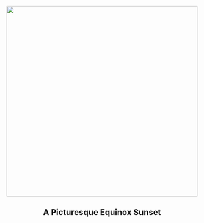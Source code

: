 
<p align="center"><img src="https://apod.nasa.gov/apod/image/2403/EquinoxSunset_Dyer_960.jpg" width="500" height="500"></p>
<h2 align="center"> A Picturesque Equinox Sunset </h2>
